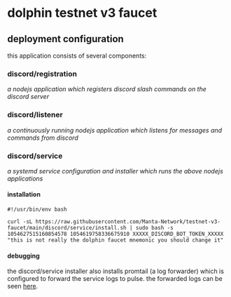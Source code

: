 # dolphin testnet v3 faucet

## deployment configuration

this application consists of several components:

### discord/registration

*a nodejs application which registers discord slash commands on the discord server*

### discord/listener

*a continuously running nodejs application which listens for messages and commands from discord*

### discord/service

*a systemd service configuration and installer which runs the above nodejs applications*

#### installation

```shell=
#!/usr/bin/env bash

curl -sL https://raw.githubusercontent.com/Manta-Network/testnet-v3-faucet/main/discord/service/install.sh | sudo bash -s 1054627515160854578 1054619758336675910 XXXXX_DISCORD_BOT_TOKEN_XXXXX "this is not really the dolphin faucet mnemonic you should change it"
```

#### debugging

the discord/service installer also installs promtail (a log forwarder) which is configured to forward the service logs to pulse. the forwarded logs can be seen [here](https://grafana.pulse.pelagos.systems/explore?orgId=1&left=%7B%22datasource%22:%22l2B8SmkVz%22,%22queries%22:%5B%7B%22refId%22:%22A%22,%22datasource%22:%7B%22type%22:%22loki%22,%22uid%22:%22l2B8SmkVz%22%7D,%22editorMode%22:%22builder%22,%22expr%22:%22%7Bhost%3D%5C%22kavula%5C%22,%20unit%3D%5C%22testnet-v3-faucet-discord-listener.service%5C%22%7D%20%7C%3D%20%60%60%22,%22queryType%22:%22range%22%7D%5D,%22range%22:%7B%22from%22:%22now-1h%22,%22to%22:%22now%22%7D%7D).
